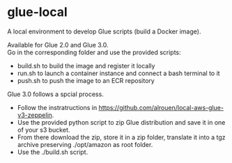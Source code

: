 # glue-local
A local environment to develop Glue scripts (build a Docker image).  

Available for Glue 2.0 and Glue 3.0.  
Go in the corresponding folder and use the provided scripts:  
- build.sh to build the image and register it locally  
- run.sh to launch a container instance and connect a bash terminal to it  
- push.sh to push the image to an ECR repository  

Glue 3.0 follows a spcial process.  
- Follow the instratructions in https://github.com/alrouen/local-aws-glue-v3-zeppelin.  
- Use the provided python script to zip Glue distribution and save it in one of your s3 bucket.  
- From there download the zip, store it in a zip folder, translate it into a tgz archive preserving ./opt/amazon as root folder.  
- Use the ./build.sh script.  
